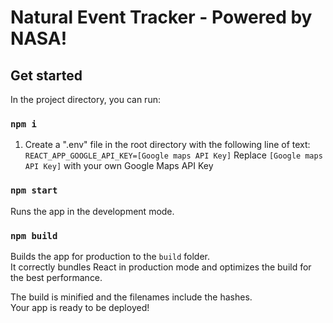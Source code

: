 # Natural Event Tracker - Powered by NASA!

## Get started

In the project directory, you can run:

### `npm i`

1. Create a ".env" file in the root directory with the following line of text:
`REACT_APP_GOOGLE_API_KEY=[Google maps API Key]`
Replace `[Google maps API Key]` with your own Google Maps API Key

### `npm start`

Runs the app in the development mode.

### `npm build`

Builds the app for production to the `build` folder.\
It correctly bundles React in production mode and optimizes the build for the best performance.

The build is minified and the filenames include the hashes.\
Your app is ready to be deployed!
